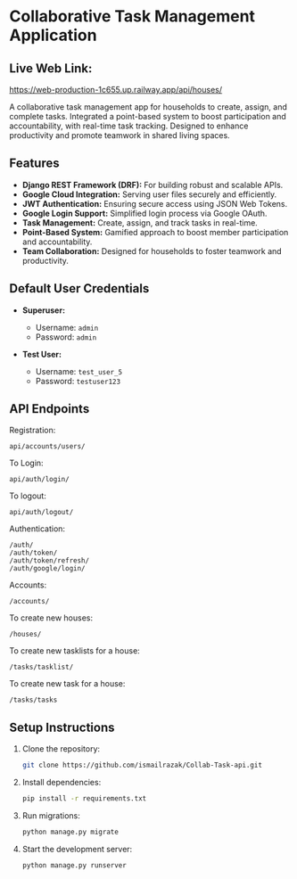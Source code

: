 # Collaborative Task Management Application

## Live Web Link:
https://web-production-1c655.up.railway.app/api/houses/

A collaborative task management app for households to create, assign, and complete tasks. Integrated a point-based system to boost participation and accountability, with real-time task tracking. Designed to enhance productivity and promote teamwork in shared living spaces.

## Features

- **Django REST Framework (DRF):** For building robust and scalable APIs.
- **Google Cloud Integration:** Serving user files securely and efficiently.
- **JWT Authentication:** Ensuring secure access using JSON Web Tokens.
- **Google Login Support:** Simplified login process via Google OAuth.
- **Task Management:** Create, assign, and track tasks in real-time.
- **Point-Based System:** Gamified approach to boost member participation and accountability.
- **Team Collaboration:** Designed for households to foster teamwork and productivity.


## Default User Credentials

- **Superuser:**
  - Username: `admin`
  - Password: `admin`

- **Test User:**
  - Username: `test_user_5`
  - Password: `testuser123`

## API Endpoints

Registration:
```
api/accounts/users/
```

To Login:
```
api/auth/login/
```
To logout:
```
api/auth/logout/
```
Authentication:
```
/auth/
/auth/token/
/auth/token/refresh/
/auth/google/login/
```

Accounts:
```
/accounts/
```

To create new houses:
```
/houses/
```

To create new tasklists for a house:
```
/tasks/tasklist/
```
To create new task for a house:
```
/tasks/tasks
```

## Setup Instructions

1. Clone the repository:
   ```bash
   git clone https://github.com/ismailrazak/Collab-Task-api.git
   ```

2. Install dependencies:
   ```bash
   pip install -r requirements.txt
   ```


3. Run migrations:
   ```bash
   python manage.py migrate
   ```

4. Start the development server:
   ```bash
   python manage.py runserver
   ```
